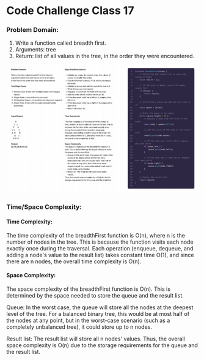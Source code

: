 # Code Challenge Class 17

### Problem Domain:

1. Write a function called breadth first.
2. Arguments: tree
3. Return: list of all values in the tree, in the order they were encountered.

![Whiteboard](./uml.png)

### Time/Space Complexity:

#### Time Complexity:
The time complexity of the breadthFirst function is O(n), where n is the number of nodes in the tree. This is because the function visits each node exactly once during the traversal. Each operation (enqueue, dequeue, and adding a node's value to the result list) takes constant time O(1), and since there are n nodes, the overall time complexity is O(n).

#### Space Complexity:
The space complexity of the breadthFirst function is O(n). This is determined by the space needed to store the queue and the result list.

Queue: In the worst case, the queue will store all the nodes at the deepest level of the tree. For a balanced binary tree, this would be at most half of the nodes at any point, but in the worst-case scenario (such as a completely unbalanced tree), it could store up to n nodes.

Result list: The result list will store all n nodes' values.
Thus, the overall space complexity is O(n) due to the storage requirements for the queue and the result list.
